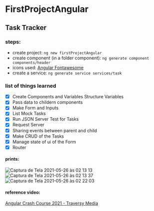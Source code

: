 # FirstProjectAngular

## Task Tracker

### steps:

- create project:
  `ng new firstProjectAngular`
- create component (in a folder component):
  `ng generate component components/header`
- icons used:
  [Angular Fontawesome](https://github.com/FortAwesome/angular-fontawesome)
- create a service:
  `ng generate service services/task`

### list of things learned

- [x] Create Components and Variables Structure Variables
- [x] Pass data to childern components
- [x] Make Form and Inputs
- [x] List Mock Tasks
- [x] Run JSON Server Test for Tasks
- [x] Request Server
- [x] Sharing events between parent and child
- [x] Make CRUD of the Tasks
- [x] Manage state of ui of the Form
- [x] Router

#### prints:

![Captura de Tela 2021-05-26 às 02 13 13](https://user-images.githubusercontent.com/35678887/119606611-480fc000-bdc9-11eb-9e92-679f0fcdd00a.png)
![Captura de Tela 2021-05-26 às 02 13 37](https://user-images.githubusercontent.com/35678887/119606623-4ba34700-bdc9-11eb-90fd-1d9e007ba32f.png)
![Captura de Tela 2021-05-26 às 02 22 03](https://user-images.githubusercontent.com/35678887/119606631-4e05a100-bdc9-11eb-82ae-fb3cf1785239.png)


#### reference video:

[Angular Crash Course 2021 - Traversy Media](https://www.youtube.com/watch?v=3dHNOWTI7H8)
